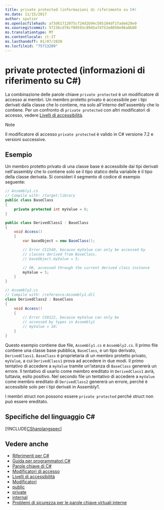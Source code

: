 ```yaml
---
title: private protected (informazioni di riferimento su C#)
ms.date: 11/15/2017
author: sputier
ms.openlocfilehash: a73d61712075cf24d2b94c505104df1fade629e9
ms.sourcegitcommit: 5f236cd78cf09593c8945a7d753e0850e96a0b80
ms.translationtype: MT
ms.contentlocale: it-IT
ms.lasthandoff: 01/07/2020
ms.locfileid: "75713209"
---
```

# <a name="private-protected-c-reference"></a>private protected (informazioni di riferimento su C#)

La combinazione delle parole chiave `private protected` è un modificatore di accesso ai membri. Un membro protetto privato è accessibile per i tipi derivati dalla classe che lo contiene, ma solo all'interno dell'assembly che lo contiene. Per un confronto di `private protected` con altri modificatori di accesso, vedere [Livelli di accessibilità](accessibility-levels.md).

> [!NOTE]
> Il modificatore di accesso `private protected` è valido in C# versione 7.2 e versioni successive.

## <a name="example"></a>Esempio

Un membro protetto privato di una classe base è accessibile dai tipi derivati nell'assembly che lo contiene solo se il tipo statico della variabile è il tipo della classe derivata. Si consideri il segmento di codice di esempio seguente:  

```csharp
// Assembly1.cs  
// Compile with: /target:library  
public class BaseClass
{
    private protected int myValue = 0;
}

public class DerivedClass1 : BaseClass
{
    void Access()
    {
        var baseObject = new BaseClass();

        // Error CS1540, because myValue can only be accessed by
        // classes derived from BaseClass.
        // baseObject.myValue = 5;  

        // OK, accessed through the current derived class instance
        myValue = 5;
    }
}
```

```csharp
// Assembly2.cs  
// Compile with: /reference:Assembly1.dll  
class DerivedClass2 : BaseClass
{
    void Access()
    {
        // Error CS0122, because myValue can only be
        // accessed by types in Assembly1
        // myValue = 10;
    }
}
```

Questo esempio contiene due file, `Assembly1.cs` e `Assembly2.cs`.
Il primo file contiene una classe base pubblica, `BaseClass`, e un tipo derivato, `DerivedClass1`. `BaseClass` è proprietaria di un membro protetto privato, `myValue`, a cui `DerivedClass1` prova ad accedere in due modi. Il primo tentativo di accedere a `myValue` tramite un'istanza di `BaseClass` genererà un errore. Il tentativo di usarlo come membro ereditato in `DerivedClass1` avrà, tuttavia, esito positivo.
Nel secondo file un tentativo di accedere a `myValue` come membro ereditato di `DerivedClass2` genererà un errore, perché è accessibile solo per i tipi derivati in Assembly1.

I membri struct non possono essere `private protected` perché struct non può essere ereditato.  

## <a name="c-language-specification"></a>Specifiche del linguaggio C#

[!INCLUDE[CSharplangspec](~/includes/csharplangspec-md.md)]  

## <a name="see-also"></a>Vedere anche

- [Riferimenti per C#](../index.md)
- [Guida per programmatori C#](../../programming-guide/index.md)
- [Parole chiave di C#](index.md)
- [Modificatori di accesso](access-modifiers.md)
- [Livelli di accessibilità](accessibility-levels.md)
- [Modificatori](index.md)
- [public](public.md)
- [private](private.md)
- [internal](internal.md)
- [Problemi di sicurezza per le parole chiave virtuali interne](https://docs.microsoft.com/previous-versions/dotnet/netframework-4.0/heyd8kky(v=vs.100))
